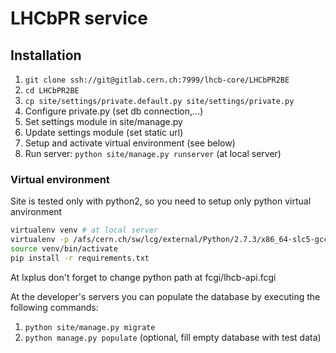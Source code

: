 # LHCbPR service

## Installation

1. `git clone ssh://git@gitlab.cern.ch:7999/lhcb-core/LHCbPR2BE`
1. `cd LHCbPR2BE`
1. `cp site/settings/private.default.py site/settings/private.py`
1. Configure  private.py (set db connection,...)
1. Set settings module in site/manage.py
1. Update settings module (set static url)
1. Setup and activate virtual environment (see below)
1. Run server: `python site/manage.py runserver`  (at local server)

### Virtual environment

Site is tested only with python2, so you need to setup only python virtual anvironment


```sh
virtualenv venv # at local server
virtualenv -p /afs/cern.ch/sw/lcg/external/Python/2.7.3/x86_64-slc5-gcc47-opt/bin/python venv # at lxplus
source venv/bin/activate
pip install -r requirements.txt
```

At lxplus don't forget to change python path at fcgi/lhcb-api.fcgi

At the developer's servers you can populate the database by executing the following commands:

1. `python site/manage.py migrate`
1. `python manage.py populate` (optional, fill empty database with test data)
